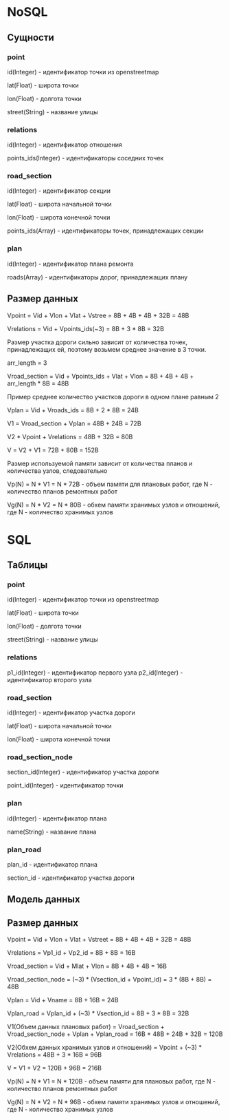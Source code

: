 # NoSQL

## Сущности
### point 
id(Integer) - идентификатор точки из openstreetmap

lat(Float) - широта точки

lon(Float) - долгота точки

street(String) - название улицы

### relations
id(Integer) - идентификатор отношения

points_ids(Integer) - идентификаторы соседних точек

### road_section
id(Integer) - идентификатор секции

lat(Float) - широта начальной точки

lon(Float) - широта конечной точки

points_ids(Array) - идентификаторы точек, принадлежащих секции

### plan
id(Integer) - идентификатор плана ремонта

roads(Array) - идентификаторы дорог, принадлежащих плану

## Размер данных
Vpoint = Vid + Vlon + Vlat + Vstree = 8B + 4B + 4B + 32B = 48B

Vrelations = Vid + Vpoints_ids(~3) = 8B + 3 * 8B = 32B

Размер участка дороги сильно зависит от количества точек, принадлежащих ей, поэтому возьмем среднее значение в 3 точки.

arr_length = 3

Vroad_section = Vid + Vpoints_ids + Vlat + Vlon = 8B + 4B + 4B + arr_length * 8B = 48B

Пример среднее количество участков дороги в одном плане равным 2

Vplan = Vid + Vroads_ids = 8B + 2 * 8B = 24B

V1 = Vroad_section + Vplan = 48B + 24B = 72B

V2 * Vpoint + Vrelations = 48B + 32B = 80B

V = V2 + V1 = 72B + 80B = 152B

Размер используемой памяти зависит от количества планов и количества узлов, слeдовательно

Vp(N) = N * V1 = N * 72B - объем памяти для плановых работ, где N - количество планов ремонтных работ

Vg(N) = N * V2 = N * 80B - обхем памяти хранимых узлов и отношений, где N - количество хранимых узлов


# SQL

## Таблицы

### point
id(Integer) - идентификатор точки из openstreetmap

lat(Float) - широта точки

lon(Float) - долгота точки

street(String) - название улицы

### relations
p1_id(Integer) - идентификатор первого узла
p2_id(Integer) - идентификатор второго узла

### road_section
id(Integer) - идентификатор участка дороги

lat(Float) - широта начальной точки

lon(Float) - широта конечной точки

### road_section_node
section_id(Integer) - идентификатор участка дороги

point_id(Integer) - идентификатор точки

### plan
id(Integer) - идентификатор плана

name(String) - название плана

### plan_road
plan_id - идентификатор плана

section_id - идентификатор участка дороги

## Модель данных



## Размер данных

Vpoint = Vid + Vlon + Vlat + Vstreet = 8B + 4B + 4B + 32B = 48B

Vrelations = Vp1_id + Vp2_id = 8B + 8B = 16B

Vroad_section = Vid + Мlat + Vlon = 8B + 4B + 4B = 16B

Vroad_section_node = (~3) * (Vsection_id + Vpoint_id) = 3 * (8B + 8B) = 48B

Vplan = Vid + Vname = 8B + 16B = 24B

Vplan_road = Vplan_id + (~3) * Vsection_id = 8B + 3 * 8B = 32B

V1(Объем данных плановых работ) = Vroad_section + Vroad_section_node + Vplan + Vplan_road = 16B + 48B + 24B + 32B = 120B

V2(Обхем данных хранимых узлов и отношений) = Vpoint + (~3) * Vrelations = 48B + 3 * 16B = 96B

V = V1 + V2 = 120B + 96B = 216B

Vp(N) = N * V1 = N * 120B - объем памяти для плановых работ, где N - количество планов ремонтных работ

Vg(N) = N * V2 = N * 96B - обхем памяти хранимых узлов и отношений, где N - количество хранимых узлов
